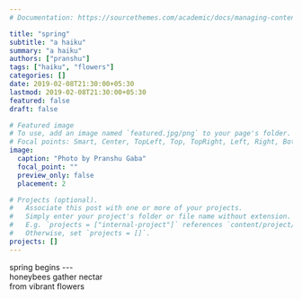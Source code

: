 ```yaml
---
# Documentation: https://sourcethemes.com/academic/docs/managing-content/

title: "spring"
subtitle: "a haiku"
summary: "a haiku"
authors: ["pranshu"]
tags: ["haiku", "flowers"]
categories: []
date: 2019-02-08T21:30:00+05:30
lastmod: 2019-02-08T21:30:00+05:30
featured: false
draft: false

# Featured image
# To use, add an image named `featured.jpg/png` to your page's folder.
# Focal points: Smart, Center, TopLeft, Top, TopRight, Left, Right, BottomLeft, Bottom, BottomRight.
image:
  caption: "Photo by Pranshu Gaba"
  focal_point: ""
  preview_only: false
  placement: 2

# Projects (optional).
#   Associate this post with one or more of your projects.
#   Simply enter your project's folder or file name without extension.
#   E.g. `projects = ["internal-project"]` references `content/project/deep-learning/index.md`.
#   Otherwise, set `projects = []`.
projects: []
---
```


spring begins ---  
honeybees gather nectar  
from vibrant flowers  
